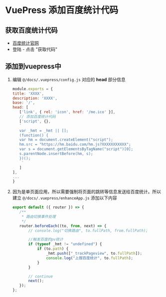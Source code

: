 # VuePress 添加百度统计代码

## 获取百度统计代码
- [百度统计官网](https://tongji.baidu.com/web/10000134979/overview/index?siteId=16278341)
- 登陆 - 点击 "获取代码"
   

## 添加到vuepress中
1. 编辑 `@/docs/.vuepress/config.js` 对应的 **head** 部分信息
    ```js
   module.exports = {
   title: 'XXXX',
   description: 'XXXX',
   base: '/',
   head: [
       ['link', { rel: 'icon', href: '/me.ico' }],
       // 添加百度统计代码
       ['script', {},
       `
       var _hmt = _hmt || [];
       (function() {
       var hm = document.createElement("script");
       hm.src = "https://hm.baidu.com/hm.js?XXXXXXXXXXX";
       var s = document.getElementsByTagName("script")[0];
       s.parentNode.insertBefore(hm, s);
       })();
        `
       ]
    ],
   ...
   }
    ```
2. 因为是单页面应用，所以需要强制将页面的跳转等信息发送给百度统计。所以建立 `@/docs/.vuepress/enhanceApp.js` 添加以下内容
    ```js
    export default ({ router }) => {
       /**
        * 路由切换事件处理
        */
       router.beforeEach((to, from, next) => {
           // console.log("切换路由", to.fullPath, from.fullPath);
   
           //触发百度的pv统计
           if (typeof _hmt != "undefined") {
               if (to.path) {
                   _hmt.push(["_trackPageview", to.fullPath]);
                   console.log("上报百度统计", to.fullPath);
               }
           }
   
           // continue
           next();
       });
   };
    ```
